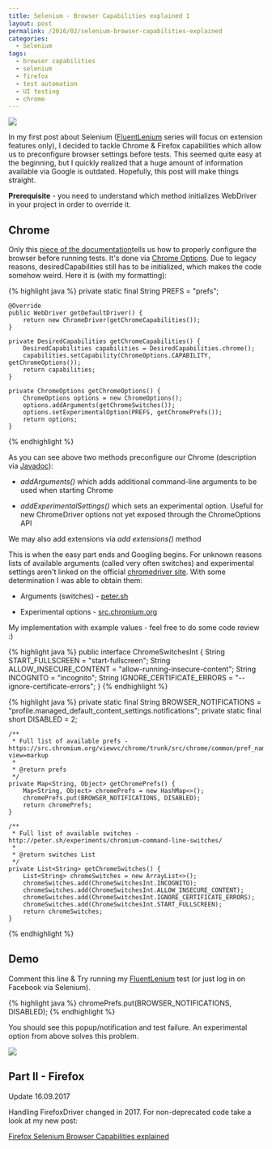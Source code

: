 ```yaml
---
title: Selenium - Browser Capabilities explained 1
layout: post
permalink: /2016/02/selenium-browser-capabilities-explained
categories:
  - Selenium
tags:
  - browser capabilities
  - selenium
  - firefox
  - test automation
  - UI testing
  - chrome 
---
```


![](/images/blog/is-this-selenium-ide.png)

In my first post about Selenium ([FluentLenium](http://awesome-testing.blogspot.com/2016/01/introducing-fluentlenium-1.html) series will focus on extension features only), I decided to tackle Chrome & Firefox capabilities which allow us to preconfigure browser settings before tests. This seemed quite easy at the beginning, but I quickly realized that a huge amount of information available via Google is outdated. Hopefully, this post will make things straight.

**Prerequisite** - you need to understand which method initializes WebDriver in your project in order to override it.

## Chrome

Only this [piece of the documentation](https://sites.google.com/a/chromium.org/chromedriver/capabilities)tells us how to properly configure the browser before running tests. It's done via [Chrome Options](https://github.com/SeleniumHQ/selenium/blob/master/java/client/src/org/openqa/selenium/chrome/ChromeOptions.java). Due to legacy reasons, desiredCapabilities still has to be initialized, which makes the code somehow weird. Here it is (with my formatting):

{% highlight java %}
private static final String PREFS = "prefs";

    @Override
    public WebDriver getDefaultDriver() {
        return new ChromeDriver(getChromeCapabilities());
    }

    private DesiredCapabilities getChromeCapabilities() {
        DesiredCapabilities capabilities = DesiredCapabilities.chrome();
        capabilities.setCapability(ChromeOptions.CAPABILITY, getChromeOptions());
        return capabilities;
    }

    private ChromeOptions getChromeOptions() {
        ChromeOptions options = new ChromeOptions();
        options.addArguments(getChromeSwitches());
        options.setExperimentalOption(PREFS, getChromePrefs());
        return options;
    }
{% endhighlight %}

As you can see above two methods preconfigure our Chrome (description via [Javadoc](https://github.com/SeleniumHQ/selenium/blob/master/java/client/src/org/openqa/selenium/chrome/ChromeOptions.java)):

- _addArguments()_ which adds additional command-line arguments to be used when starting Chrome

- _addExperimentalSettings()_ which sets an experimental option. Useful for new ChromeDriver options not yet exposed through the ChromeOptions API

We may also add extensions via _add extensions()_ method

This is when the easy part ends and Googling begins. For unknown reasons lists of available arguments (called very often switches) and experimental settings aren't linked on the official [chromedriver site](https://sites.google.com/a/chromium.org/chromedriver/getting-started). With some determination I was able to obtain them:

- Arguments (switches) - [peter.sh](http://peter.sh/experiments/chromium-command-line-switches/)

- Experimental options - [src.chromium.org](https://src.chromium.org/viewvc/chrome/trunk/src/chrome/common/pref_names.cc?view=markup)

My implementation with example values - feel free to do some code review :)

{% highlight java %}
public interface ChromeSwitchesInt {
    String START_FULLSCREEN = "start-fullscreen";
    String ALLOW_INSECURE_CONTENT = "allow-running-insecure-content";
    String INCOGNITO = "incognito";
    String IGNORE_CERTIFICATE_ERRORS = "--ignore-certificate-errors";
}
{% endhighlight %}

{% highlight java %}
    private static final String BROWSER_NOTIFICATIONS = "profile.managed_default_content_settings.notifications";
    private static final short DISABLED = 2;
 
    /**
     * Full list of available prefs - https://src.chromium.org/viewvc/chrome/trunk/src/chrome/common/pref_names.cc?view=markup
     *
     * @return prefs
     */
    private Map<String, Object> getChromePrefs() {
        Map<String, Object> chromePrefs = new HashMap<>();
        chromePrefs.put(BROWSER_NOTIFICATIONS, DISABLED);
        return chromePrefs;
    }

    /**
     * Full list of available switches - http://peter.sh/experiments/chromium-command-line-switches/
     *
     * @return switches List
     */
    private List<String> getChromeSwitches() {
        List<String> chromeSwitches = new ArrayList<>();
        chromeSwitches.add(ChromeSwitchesInt.INCOGNITO);
        chromeSwitches.add(ChromeSwitchesInt.ALLOW_INSECURE_CONTENT);
        chromeSwitches.add(ChromeSwitchesInt.IGNORE_CERTIFICATE_ERRORS);
        chromeSwitches.add(ChromeSwitchesInt.START_FULLSCREEN);
        return chromeSwitches;
    }
{% endhighlight %}

## Demo

Comment this line & Try running my [FluentLenium](http://awesome-testing.blogspot.com/2016/01/introducing-fluentlenium-1.html) test (or just log in on Facebook via Selenium).

{% highlight java %}
chromePrefs.put(BROWSER_NOTIFICATIONS, DISABLED);
{% endhighlight %}

You should see this popup/notification and test failure. An experimental option from above solves this problem.

![](/images/blog/Screenshot%2B2016-02-21%2B23.06.23.png)

## Part II - Firefox

Update 16.09.2017

Handling FirefoxDriver changed in 2017. For non-deprecated code take a look at my new post:

[Firefox Selenium Browser Capabilities explained](https://www.awesome-testing.com/2017/09/firefox-selenium-browser-capabilities.html)
